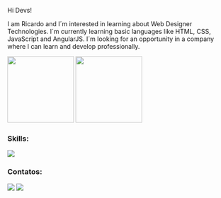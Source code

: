 Hi Devs!

I am Ricardo and I´m interested in learning about Web Designer Technologies.
I´m currently learning basic languages like HTML, CSS, JavaScript and AngularJS.
I´m looking for an opportunity in a company where I can learn and develop professionally.

<div>
    <img height="150em" src="https://github-readme-stats.vercel.app/api?username=RicardoOliveira1397&show_icons=true&theme=tokyonight" />
    <img height="150em" src="https://github-readme-stats.vercel.app/api/top-langs/?username=RicardoOliveira1397&layout=compact&theme=tokyonight" />
</div>

  
### Skills:
  <div>
    <a href="https://skillicons.dev">
      <img src="https://skillicons.dev/icons?i=html,css,js,ts,nodejs,angular,postgres,wordpress&theme=dark"/>
    </a>
  </div>
  
  ### Contatos:
<div>
  <a href = "mailto:rick.firmeoliveira2@gmail.com"><img src="https://img.shields.io/badge/Gmail-D14836?style=for-the-badge&logo=gmail&logoColor=white" target="_blank"></a>
  <a href="https://www.linkedin.com/in/ricardo-oliveira-801384149/" target="_blank"><img src="https://img.shields.io/badge/-LinkedIn-%230077B5?style=for-the-badge&logo=linkedin&logoColor=white"  target="_blank"></a>   
</div>
